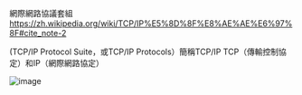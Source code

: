 網際網路協議套組                https://zh.wikipedia.org/wiki/TCP/IP%E5%8D%8F%E8%AE%AE%E6%97%8F#cite_note-2


(TCP/IP Protocol Suite，或TCP/IP Protocols）簡稱TCP/IP
TCP（傳輸控制協定）和IP（網際網路協定）

![image](https://user-images.githubusercontent.com/43432054/138025940-b4bed5cc-772e-4555-858d-e1f902c671ab.png)
